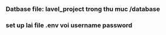 ### Datbase file: lavel_project trong thu muc /database
### set up lai file .env voi username password
